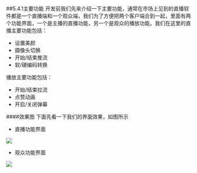 ##5.4.1主要功能
开发前我们先来介绍一下主要功能，通常在市场上见到的直播软件都是一个直播端和一个观众端，我们为了方便把两个客户端合到一起，里面有两个功能界面，一个是主播的直播功能，另一个是观众的播放功能。我们在这里的直播主要功能包括：
* 设置美颜
* 摄像头切换
* 开始/结束推流
* 软/硬编码转换

播放主要功能包括：
* 开始/结束拉流
* 点赞动画
* 开启/关闭弹幕

####效果图
下面先看一下我们的界面效果，如图所示
* 直播功能界面

![](/assets/图5.4.1-1.jpg)
* 观众功能界面


![](/assets/图5.4.1-2.jpg)